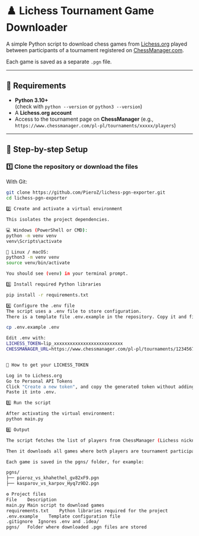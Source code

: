 # ♟️ Lichess Tournament Game Downloader

A simple Python script to download chess games from [Lichess.org](https://lichess.org) played between participants of a tournament registered on [ChessManager.com](https://www.chessmanager.com).

Each game is saved as a separate `.pgn` file.

---

## 🧰 Requirements

- **Python 3.10+**  
  (check with `python --version` or `python3 --version`)
- A **Lichess.org account**
- Access to the tournament page on **ChessManager** (e.g., `https://www.chessmanager.com/pl-pl/tournaments/xxxxx/players`)

---

## 🚀 Step-by-step Setup

### 1️⃣ Clone the repository or download the files

With Git:
```bash
git clone https://github.com/PieroZ/lichess-pgn-exporter.git
cd lichess-pgn-exporter

2️⃣ Create and activate a virtual environment

This isolates the project dependencies.

💻 Windows (PowerShell or CMD):
python -m venv venv
venv\Scripts\activate

🐧 Linux / macOS:
python3 -m venv venv
source venv/bin/activate

You should see (venv) in your terminal prompt.

3️⃣ Install required Python libraries

pip install -r requirements.txt

4️⃣ Configure the .env file
The script uses a .env file to store configuration.
There is a template file .env.example in the repository. Copy it and fill in your values:

cp .env.example .env

Edit .env with:
LICHESS_TOKEN=lip_xxxxxxxxxxxxxxxxxxxxxxxxxx
CHESSMANAGER_URL=https://www.chessmanager.com/pl-pl/tournaments/1234567890123456/players


🔐 How to get your LICHESS_TOKEN

Log in to Lichess.org
Go to Personal API Tokens
Click "Create a new token", and copy the generated token without adding any additional permissions.
Paste it into .env.

5️⃣ Run the script

After activating the virtual environment:
python main.py

6️⃣ Output

The script fetches the list of players from ChessManager (Lichess nicknames column).

Then it downloads all games where both players are tournament participants.

Each game is saved in the pgns/ folder, for example:

pgns/
├── pieroz_vs_khahethel_gv82xF9.pgn
├── kasparov_vs_karpov_Hyq7z9D2.pgn

⚙️ Project files
File	Description
main.py	Main script to download games
requirements.txt	Python libraries required for the project
.env.example	Template configuration file
.gitignore	Ignores .env and .idea/
pgns/	Folder where downloaded .pgn files are stored

